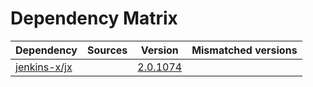 # Dependency Matrix

Dependency | Sources | Version | Mismatched versions
---------- | ------- | ------- | -------------------
[jenkins-x/jx](https://github.com/jenkins-x/jx.git) |  | [2.0.1074](https://github.com/jenkins-x/jx/releases/tag/v2.0.1074) | 
